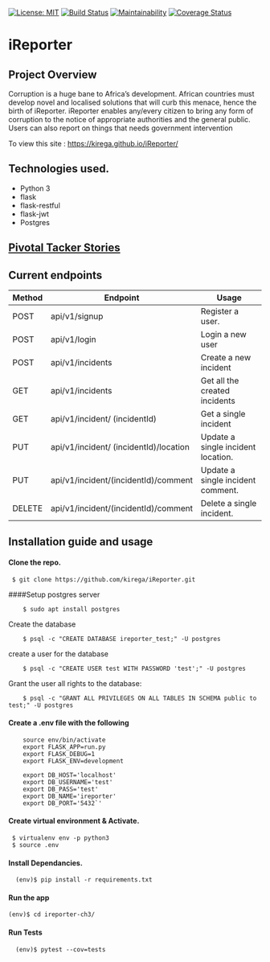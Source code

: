 [![License: MIT](https://img.shields.io/badge/License-MIT-yellow.svg)](https://opensource.org/licenses/MIT)
[![Build Status](https://travis-ci.com/kirega/ireporter-ch3.svg?branch=develop)](https://travis-ci.com/kirega/ireporter-ch3)
[![Maintainability](https://api.codeclimate.com/v1/badges/bdcb7758901f1a806bb1/maintainability)](https://codeclimate.com/github/kirega/ireporter-ch3/maintainability)
[![Coverage Status](https://coveralls.io/repos/github/kirega/ireporter-ch3/badge.svg?branch=develop)](https://coveralls.io/github/kirega/ireporter-ch3?branch=develop)

# iReporter
## Project Overview
Corruption is a huge bane to Africa’s development. African countries must develop novel and
localised solutions that will curb this menace, hence the birth of iReporter. iReporter enables any/every citizen to bring any form of corruption to the notice of appropriate authorities and the general public. Users can also report on things that needs government intervention

To view this site : https://kirega.github.io/iReporter/


## Technologies used.

* Python 3
* flask
* flask-restful
* flask-jwt
* Postgres

## [Pivotal Tacker Stories](https://www.pivotaltracker.com/n/projects/2227132)

## Current endpoints

| Method  | Endpoint  | Usage  |
|---|---|---|
| POST | api/v1/signup | Register a user.  |   
| POST | api/v1/login | Login a new user  |  
| POST | api/v1/incidents  | Create a new incident  |   
| GET | api/v1/incidents| Get all the created incidents|
| GET | api/v1/incident/ (incidentId) | Get a single incident|
| PUT |	api/v1/incident/ (incidentId)/location |	Update a single incident location. |
| PUT |	api/v1/incident/(incidentId)/comment |	Update a single incident comment. |
| DELETE | api/v1/incident/(incidentId)/comment	| Delete a single incident. |
## Installation guide and usage

#### **Clone the repo.**
  ```
   $ git clone https://github.com/kirega/iReporter.git
  ```
####Setup postgres server
```
    $ sudo apt install postgres
```
Create the database
```
    $ psql -c "CREATE DATABASE ireporter_test;" -U postgres
```
create a user for the database
```
    $ psql -c "CREATE USER test WITH PASSWORD 'test';" -U postgres
```
Grant the user all rights to the database:
```
    $ psql -c "GRANT ALL PRIVILEGES ON ALL TABLES IN SCHEMA public to test;" -U postgres
```

#### Create a .env file with the following
```
    source env/bin/activate
    export FLASK_APP=run.py
    export FLASK_DEBUG=1
    export FLASK_ENV=development

    export DB_HOST='localhost'
    export DB_USERNAME='test'
    export DB_PASS='test'
    export DB_NAME='ireporter'
    export DB_PORT='5432`'
```
#### **Create virtual environment & Activate.**
  ```
   $ virtualenv env -p python3
   $ source .env
   ```
#### **Install Dependancies.**
  ```
    (env)$ pip install -r requirements.txt
  ```

#### **Run the app**
```
(env)$ cd ireporter-ch3/
```

#### **Run Tests**

  ```
    (env)$ pytest --cov=tests
  ```
